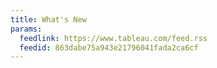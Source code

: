 ```yaml
---
title: What's New
params:
  feedlink: https://www.tableau.com/feed.rss
  feedid: 863dabe75a943e21796041fada2ca6cf
---
```


